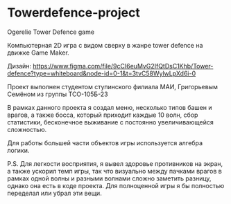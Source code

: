 # Towerdefence-project

Ogerelie Tower Defence game

Компьютерная 2D игра с видом сверху в жанре tower defence на движке Game Maker.

Дизайн: https://www.figma.com/file/9cCI6euMvG2IfQtDsC1Khb/Tower-defence?type=whiteboard&node-id=0-1&t=3tvC58WylwLpXd6i-0

Проект выполнен студентом ступинского филиала МАИ, Григорьевым Семёном из группы ТСО-105Б-23

В рамках данного проекта я создал меню, несколько типов башен и врагов, а также босса, который приходит каждые 10 волн, сбор статистики, бесконечное выживание с постоянно увеличивающейся сложностью. 

Для работы большей части объектов игры используется алгебра логики.

P.S. Для легкости восприятия, я вывел здоровье противников на экран, а также ускорил темп игры, так что визуально между пачками врагов в рамках одной волны и разными волнами сложно заметить разницу, однако она есть в коде проекта. Для полноценной игры я бы полностью переделал или убрал эти вещи.
